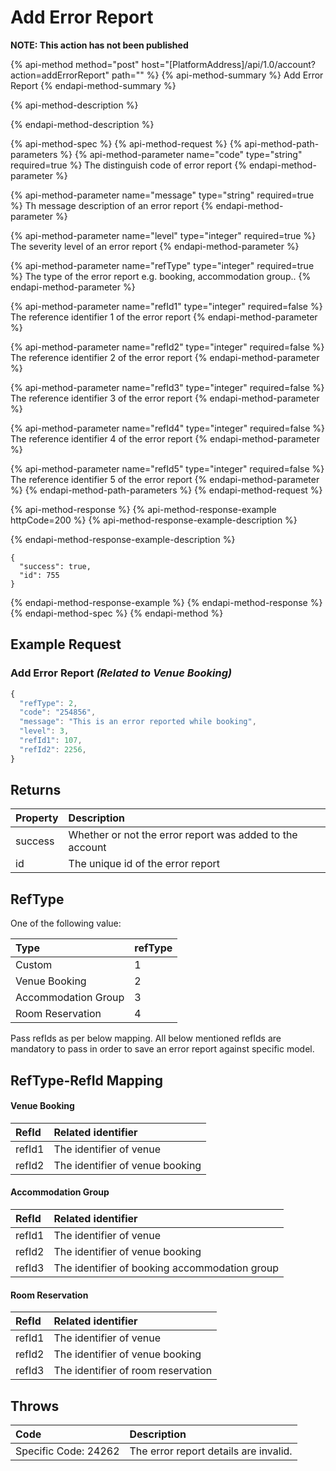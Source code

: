 # Add Error Report

**NOTE: This action has not been published**

{% api-method method="post" host="\[PlatformAddress\]/api/1.0/account?action=addErrorReport" path="" %}
{% api-method-summary %}
Add Error Report
{% endapi-method-summary %}

{% api-method-description %}

{% endapi-method-description %}

{% api-method-spec %}
{% api-method-request %}
{% api-method-path-parameters %}
{% api-method-parameter name="code" type="string" required=true %}
The distinguish code of error report
{% endapi-method-parameter %}

{% api-method-parameter name="message" type="string" required=true %}
Th message description of an error report
{% endapi-method-parameter %}

{% api-method-parameter name="level" type="integer" required=true %}
The severity level of an error report
{% endapi-method-parameter %}

{% api-method-parameter name="refType" type="integer" required=true %}
The type of the error report e.g. booking, accommodation group..
{% endapi-method-parameter %}

{% api-method-parameter name="refId1" type="integer" required=false %}
The reference identifier 1 of the error report
{% endapi-method-parameter %}

{% api-method-parameter name="refId2" type="integer" required=false %}
The reference identifier 2 of the error report
{% endapi-method-parameter %}

{% api-method-parameter name="refId3" type="integer" required=false %}
The reference identifier 3 of the error report
{% endapi-method-parameter %}

{% api-method-parameter name="refId4" type="integer" required=false %}
The reference identifier 4 of the error report
{% endapi-method-parameter %}

{% api-method-parameter name="refId5" type="integer" required=false %}
The reference identifier 5 of the error report
{% endapi-method-parameter %}
{% endapi-method-path-parameters %}
{% endapi-method-request %}

{% api-method-response %}
{% api-method-response-example httpCode=200 %}
{% api-method-response-example-description %}

{% endapi-method-response-example-description %}

```text
{
  "success": true,
  "id": 755
}
```
{% endapi-method-response-example %}
{% endapi-method-response %}
{% endapi-method-spec %}
{% endapi-method %}

## Example Request

### Add Error Report _\(Related to Venue Booking\)_

```javascript
{
  "refType": 2,
  "code": "254856",
  "message": "This is an error reported while booking",
  "level": 3,
  "refId1": 107,
  "refId2": 2256,
}
```

## Returns

| Property | Description |
| :--- | :--- |
| success | Whether or not the error report was added to the account |
| id | The unique id of the error report |

## RefType

One of the following value:

| Type | refType |
| :--- | :--- |
| Custom | 1 |
| Venue Booking | 2 |
| Accommodation Group | 3 |
| Room Reservation | 4 |

Pass refIds as per below mapping. All below mentioned refIds are mandatory to pass in order to save an error report against specific model.

## RefType-RefId Mapping

#### Venue Booking

| RefId | Related identifier |
| :--- | :--- |
| refId1 | The identifier of venue |
| refId2 | The identifier of venue booking |

#### Accommodation Group

| RefId | Related identifier |
| :--- | :--- |
| refId1 | The identifier of venue |
| refId2 | The identifier of venue booking |
| refId3 | The identifier of booking accommodation group |

#### Room Reservation

| RefId | Related identifier |
| :--- | :--- |
| refId1 | The identifier of venue |
| refId2 | The identifier of venue booking |
| refId3 | The identifier of room reservation |

## Throws

| Code | Description |
| :--- | :--- |
| Specific Code: 24262 | The error report details are invalid. |

